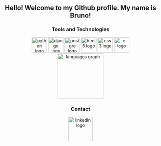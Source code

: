 <h2 align="center">Hello! Welcome to my Github profile. My name is Bruno!</h2>

<h3 align="center">Tools and Technologies</h3>

<div align="center">
  <img src="https://cdn.jsdelivr.net/gh/devicons/devicon@latest/icons/python/python-original-wordmark.svg" height="50" width="50" alt="python logo"/>
  <img src="https://cdn.jsdelivr.net/gh/devicons/devicon@latest/icons/django/django-plain-wordmark.svg" height="50" width="50" alt="django logo"/>    
  <img src="https://cdn.jsdelivr.net/gh/devicons/devicon@latest/icons/postgresql/postgresql-original-wordmark.svg" height="50" width="50" alt="postgre logo"/>
  <img src="https://cdn.jsdelivr.net/gh/devicons/devicon@latest/icons/html5/html5-original-wordmark.svg" height="50" width="50" alt="html5 logo"/>
  <img src="https://cdn.jsdelivr.net/gh/devicons/devicon@latest/icons/css3/css3-original-wordmark.svg" height="50" width="50" alt="css3 logo"/>
  <img src="https://cdn.jsdelivr.net/gh/devicons/devicon@latest/icons/c/c-original.svg" height="50" width="50" alt="c logo" />
          
            
          


</div>


<div align="center">
  <img src="https://github-readme-stats.vercel.app/api/top-langs?username=brunocoelhosi&locale=en&hide_title=false&layout=compact&card_width=320&langs_count=5&theme=dracula&hide_border=false&order=2" height="150" alt="languages graph"  />
</div>

<h3 align="center">Contact</h3>

<div align="center">
  <a href="https://www.linkedin.com/in/bruno-coelho-13009a207" target="_blank"><img src="https://cdn.jsdelivr.net/gh/devicons/devicon@latest/icons/linkedin/linkedin-original-wordmark.svg" width="80" height="80" alt="linkedin logo"/></a>
</div>

